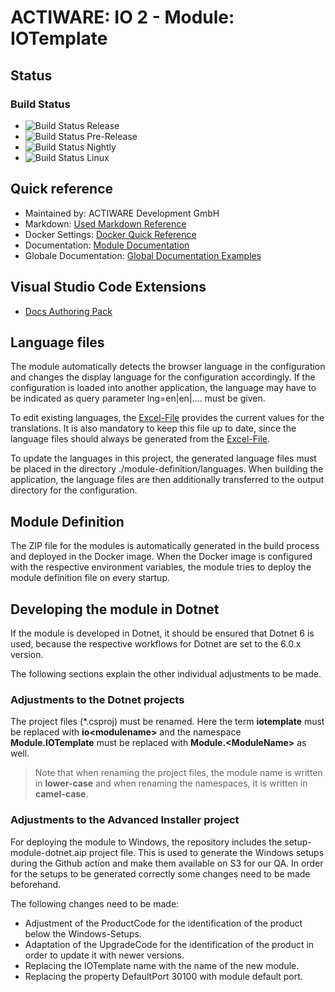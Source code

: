# ACTIWARE: IO 2 - Module: IOTemplate

## Status

### Build Status

* ![Build Status Release](https://github.com/actiwaredevelopment/io2-module-iotemplate/actions/workflows/release.yml/badge.svg)
* ![Build Status Pre-Release](https://github.com/actiwaredevelopment/io2-module-iotemplate/actions/workflows/pre-release.yml/badge.svg)
* ![Build Status Nightly](https://github.com/actiwaredevelopment/io2-module-iotemplate/actions/workflows/nightly.yml/badge.svg)
* ![Build Status Linux](https://github.com/actiwaredevelopment/io2-module-iotemplate/actions/workflows/linux.yml/badge.svg)

## Quick reference

* Maintained by: ACTIWARE Development GmbH
* Markdown: [Used Markdown Reference](https://docs.microsoft.com/de-de/contribute/markdown-reference)
* Docker Settings: [Docker Quick Reference](./docs/env/DOCKER.md) 
* Documentation: [Module Documentation](./docs/module/index.md) 
* Globale Documentation: [Global Documentation Examples](./docs/global_doc/index.md) 

## Visual Studio Code Extensions

* [Docs Authoring Pack](https://marketplace.visualstudio.com/items?itemName=docsmsft.docs-authoring-pack)

## Language files

The module automatically detects the browser language in the configuration and changes the display language for the configuration accordingly. If the configuration is loaded into another application, the language may have to be indicated as query parameter lng=en|en|.... must be given.

To edit existing languages, the [Excel-File](https://actiware.sharepoint.com/:f:/s/Development/EuUTOkc3HapLlV1CW4nj_CIBWOO4uCJ1erLzQ0L-ymuQFg?e=rlDIX9) provides the current values for the translations. It is also mandatory to keep this file up to date, since the language files should always be generated from the [Excel-File](https://actiware.sharepoint.com/:f:/s/Development/EuUTOkc3HapLlV1CW4nj_CIBWOO4uCJ1erLzQ0L-ymuQFg?e=rlDIX9).

To update the languages in this project, the generated language files must be placed in the directory ./module-definition/languages. When building the application, the language files are then additionally transferred to the output directory for the configuration.

## Module Definition

The ZIP file for the modules is automatically generated in the build process and deployed in the Docker image. When the Docker image is configured with the respective environment variables, the module tries to deploy the module definition file on every startup.

## Developing the module in Dotnet

If the module is developed in Dotnet, it should be ensured that Dotnet 6 is used, because the respective workflows for Dotnet are set to the 6.0.x version.

The following sections explain the other individual adjustments to be made.

### Adjustments to the Dotnet projects

The project files (*.csproj) must be renamed. Here the term **iotemplate** must be replaced with **io\<modulename\>** and the namespace **Module.IOTemplate** must be replaced with **Module.\<ModuleName\>** as well.

> Note that when renaming the project files, the module name is written in **lower-case** and when renaming the namespaces, it is written in **camel-case**.

### Adjustments to the Advanced Installer project

For deploying the module to Windows, the repository includes the setup-module-dotnet.aip project file. This is used to generate the Windows setups during the Github action and make them available on S3 for our QA. In order for the setups to be generated correctly some changes need to be made beforehand.

The following changes need to be made:

* Adjustment of the ProductCode for the identification of the product below the Windows-Setups.
* Adaptation of the UpgradeCode for the identification of the product in order to update it with newer versions.
* Replacing the IOTemplate name with the name of the new module.
* Replacing the property DefaultPort 30100 with module default port.

